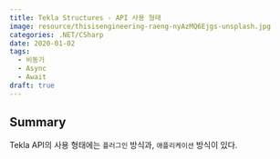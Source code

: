 ```yaml
---
title: Tekla Structures - API 사용 형태
image: resource/thisisengineering-raeng-nyAzMQ6Ejgs-unsplash.jpg
categories: .NET/CSharp
date: 2020-01-02
tags:
  - 비동기
  - Async
  - Await
draft: true
---
```


## Summary

Tekla API의 사용 형태에는 `플러그인` 방식과, `애플리케이션` 방식이 있다.
